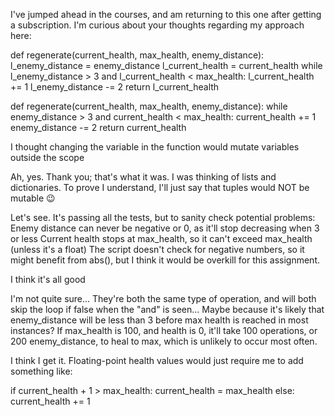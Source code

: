 I've jumped ahead in the courses, and am returning to this one after getting a subscription. I'm curious about your thoughts regarding my approach here:

def regenerate(current_health, max_health, enemy_distance):
    l_enemy_distance = enemy_distance
    l_current_health = current_health
    while l_enemy_distance > 3 and l_current_health < max_health:
        l_current_health += 1
        l_enemy_distance -= 2
    return l_current_health

<!-- Boots

Ah, an interesting approach young mage! Your solution will work, but let me ask you something: why did you choose to create new local variables l_enemy_distance and l_current_health instead of using the parameters directly?

In Python, function parameters are already local variables within the function's scope. Unless you have a specific reason to preserve the original values (which isn't needed in this case), creating additional variables adds unnecessary complexity.

What would happen if you removed the l_ prefix and just used the parameter names directly? Would it change the function's behavior?

Think of it like a spell component - if an ingredient isn't necessary for the magic to work, it's best to keep your spellcraft clean and simple!
Boots -->

def regenerate(current_health, max_health, enemy_distance):
    while enemy_distance > 3 and current_health < max_health:
        current_health += 1
        enemy_distance -= 2
    return current_health

I thought changing the variable in the function would mutate variables outside the scope
<!-- Boots

Ah, a common misconception, but a thoughtful one! Let me explain the magic of Python parameter passing:

In Python, when you pass parameters to a function, you're actually passing the value for primitive types (like integers, which we're using here). This means:

    The function gets its own copy of the value
    Changes to the parameter inside the function don't affect the original variable outside
    This is called "pass by value" for primitive types

Here's a quick example to demonstrate:

def modify_number(x):
    x += 1
    return x

outside_number = 5
result = modify_number(outside_number)
print(outside_number)  # Still 5
print(result)  # 6

The concept you're thinking of (mutation) does apply to mutable objects like lists or dictionaries, but not to integers!

Would you like to explore the difference between mutable and immutable types in Python?
Boots -->

Ah, yes. Thank you; that's what it was. I was thinking of lists and dictionaries. To prove I understand, I'll just say that tuples would NOT be mutable 😉
<!-- Boots

Ah-ha! adjusts wizard hat approvingly

You've got it exactly right! Tuples are indeed immutable, just like strings, integers, and floats. You could try all day to change a tuple and it would stubbornly refuse - much like trying to convince a dragon to become a vegetarian!

Your clear understanding of mutability shows you've learned well. Now that we've cleared up the parameter passing confusion, what do you think about your regeneration function? Does it handle all the requirements (checking enemy distance, max health, and incrementing/decrementing the values appropriately)?
Boots -->

Let's see. It's passing all the tests, but to sanity check potential problems:
Enemy distance can never be negative or 0, as it'll stop decreasing when 3 or less
Current health stops at max_health, so it can't exceed max_health (unless it's a float)
The script doesn't check for negative numbers, so it might benefit from abs(), but I think it would be overkill for this assignment.

I think it's all good
<!-- Boots

strokes beard thoughtfully

Excellent analysis! You're thinking like a true programmer by considering edge cases and potential issues. Let's break down your observations:

    ✓ Enemy distance handling is correct - it stops at 3 or less
    ✓ Health cap is properly managed by the max_health check
    ✓ Identified potential improvements (handling negatives) but correctly recognized it's beyond the scope of the current requirements

You're absolutely right that adding abs() would be overkill for this assignment. It's a great example of knowing when to stop - a skill that's just as important as knowing when to add more features!

One thing I particularly like about your implementation is the order of your conditions in the while loop. Can you explain why checking enemy_distance > 3 before current_health < max_health might be advantageous in terms of efficiency?
Boots -->

I'm not quite sure... They're both the same type of operation, and will both skip the loop if false when the "and" is seen...
Maybe because it's likely that enemy_distance will be less than 3 before max health is reached in most instances? If max_health is 100, and health is 0, it'll take 100 operations, or 200 enemy_distance, to heal to max, which is unlikely to occur most often.
<!-- Boots

nods sagely

Excellent deductive reasoning! Yes, that's exactly it. While both conditions are equally "cheap" to evaluate, in typical gameplay scenarios:

    The enemy is likely to get close (≤ 3 distance) before full healing occurs
    This means enemy_distance > 3 will fail first in most cases
    Due to short-circuit evaluation with and, the second condition won't need to be checked once the first fails

It's a minor optimization, but it shows good intuition about real-world usage patterns. In game development, thinking about common scenarios vs edge cases is a valuable skill!

Would you like to explore how this function might be different if we were dealing with floating-point health values instead of integers? Or shall we declare this spell mastered and move on?
Boots -->

I think I get it. Floating-point health values would just require me to add something like:

if current_health + 1 > max_health:
    current_health = max_health
else:
    current_health += 1

<!-- Boots

adjusts monocle

Very insightful! That's exactly the kind of protection you'd want for floating-point precision issues. Your solution would prevent any potential overshooting of max_health.

Though for this assignment, the integer-based approach is perfect - clean, simple, and meets all the requirements without unnecessary complexity. Sometimes the simplest spell is the most powerful! -->
